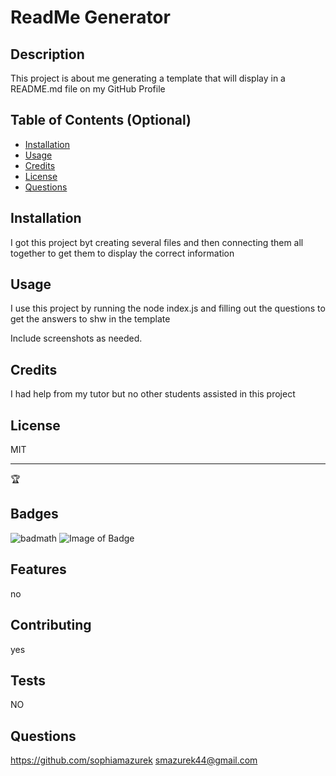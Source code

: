 # ReadMe Generator

  ## Description 
  This project is about me generating a template that will display in a README.md file on my GitHub Profile
  
  
  ## Table of Contents (Optional)
    
  * [Installation](#installation)
  * [Usage](#usage)
  * [Credits](#credits)
  * [License](#license)
  * [Questions](#questions)
  
  
  ## Installation
  I got this project byt creating several files and then connecting them all together to get them to display the correct information  
  
  ## Usage 
  I use this project by running the node index.js and filling out the questions to get the answers to shw in the template
  
  Include screenshots as needed.
 
  
  ## Credits
  I had help from my tutor but no other students assisted in this project
  
  
  ## License
  MIT  
  
  ---
  
  🏆 
  
  ## Badges
  
  ![badmath](https://img.shields.io/github/languages/top/nielsenjared/badmath)
  ![Image of Badge](https://img.shields.io/badge/HTML-100%-blue)

    
  
  ## Features
  no
  
  
  ## Contributing
  yes
  
  ## Tests
  NO
  
  ## Questions
  https://github.com/sophiamazurek
  smazurek44@gmail.com  

